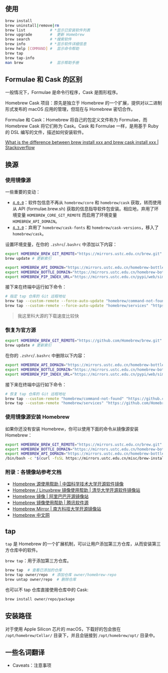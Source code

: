 ## 使用

```sh
brew install
brew uninstall|remove|rm
brew list           # *显示已安装软件列表
brew upgrade        #  更新 Homebrew
brew search         # *搜索软件
brew info           # *显示软件详细信息
brew help [COMMAND] #  显示命令帮助
brew tap
brew tap-info
man brew            #  显示帮助手册
```

## Formulae 和 Cask 的区别

一般情况下，Formulae 是命令行程序，Cask 是图形程序。

Homebrew Cask 项目：原先是独立于 Homebrew 的一个扩展，提供对以二进制形式发布的 macOS 应用的管理，但现在与 Homebrew 密切合作。

Formulae 和 Cask：Homebrew 将自己的包定义文件称为 Formulae，而 Homebrew Cask 将它们称为 Cask。Cask 和 Formulae 一样，是用基于 Ruby 的 DSL 编写的文件，描述如何安装软件。

[What is the difference between brew install xxx and brew cask install xxx | Stackoverflow](https://stackoverflow.com/questions/46403937/what-is-the-difference-between-brew-install-xxx-and-brew-cask-install-xxx)

## 换源

### 使用镜像源

一些重要的变动：

- [`4.0.0`](https://brew.sh/2023/02/16/homebrew-4.0.0/)：软件包信息不再从 `homebrew/core` 和 `homebrew/cask` 获取，转而使用从 API (formulae.brew.sh) 获取的信息指导软件包安装。相应地，弃用了环境变量 `HOMEBREW_CORE_GIT_REMOTE` 而启用了环境变量 `HOMEBREW_API_DOMAIN`。
- [`4.3.0`](https://brew.sh/2024/05/14/homebrew-4.3.0/)：弃用了 `homebrew/cask-fonts` 和 `homebrew/cask-versions`，移入了 `homebrew/cask`。

设置环境变量，在你的 `.zshrc`/`.bashrc` 中添加以下内容：

```sh
export HOMEBREW_BREW_GIT_REMOTE="https://mirrors.ustc.edu.cn/brew.git" # 指定 Homebrew 自身的 Git 仓库的镜像地址
brew update # 更新索引
```

```sh
export HOMEBREW_API_DOMAIN="https://mirrors.ustc.edu.cn/homebrew-bottles/api" # 指定 Homebrew 的 API 域名
export HOMEBREW_BOTTLE_DOMAIN="https://mirrors.ustc.edu.cn/homebrew-bottles" # 指定 Homebrew 的预编译二进制包的下载域名
export HOMEBREW_PIP_INDEX_URL="https://mirrors.ustc.edu.cn/pypi/web/simple" # 指定 Homebrew 中使用的 Python 包管理器 pip 的索引 URL
```

接下来在终端中运行如下命令：

```sh
# 指定 tap 仓库的 Git 远程地址
brew tap --custom-remote --force-auto-update "homebrew/command-not-found" "https://mirrors.tuna.tsinghua.edu.cn/git/homebrew/homebrew-command-not-found.git"
brew tap --custom-remote --force-auto-update "homebrew/services" "https://mirrors.ustc.edu.cn/homebrew-services.git"
```

> 我这里科大源的下载速度比较快

### 恢复为官方源

```sh
export HOMEBREW_BREW_GIT_REMOTE="https://github.com/Homebrew/brew.git" # 指定 Homebrew 自身的 Git 仓库的镜像地址
brew update # 更新索引
```

在你的 `.zshrc`/`.bashrc` 中删除以下内容：

```sh
export HOMEBREW_API_DOMAIN="https://mirrors.ustc.edu.cn/homebrew-bottles/api" # 指定 Homebrew 的 API 域名
export HOMEBREW_BOTTLE_DOMAIN="https://mirrors.ustc.edu.cn/homebrew-bottles" # 指定 Homebrew 的预编译二进制包的下载域名
export HOMEBREW_PIP_INDEX_URL="https://mirrors.ustc.edu.cn/pypi/web/simple" # 指定 Homebrew 中使用的 Python 包管理器 pip 的索引 URL
```

接下来在终端中运行如下命令：

```sh
# 恢复 tap 仓库的 Git 远程地址
brew tap --custom-remote "homebrew/command-not-found" "https://github.com/Homebrew/homebrew-command-not-found.git"
brew tap --custom-remote "homebrew/services" "https://github.com/Homebrew/homebrew-services.git"
```

### 使用镜像源安装 Homebrew

如果你还没有安装 Homebrew，你可以使用下面的命令从镜像源安装 Homebrew：

```sh
export HOMEBREW_BREW_GIT_REMOTE="https://mirrors.ustc.edu.cn/brew.git"
export HOMEBREW_BOTTLE_DOMAIN="https://mirrors.ustc.edu.cn/homebrew-bottles"
export HOMEBREW_API_DOMAIN="https://mirrors.ustc.edu.cn/homebrew-bottles/api"
/bin/bash -c "$(curl -fsSL https://mirrors.ustc.edu.cn/misc/brew-install.sh)"
```

### 附录：各镜像站参考文档

- [Homebrew 源使用帮助 | 中国科学技术大学开源软件镜像](https://mirrors.ustc.edu.cn/help/brew.git.html)
- [Homebrew / Linuxbrew 镜像使用帮助 | 清华大学开源软件镜像站](https://mirrors.tuna.tsinghua.edu.cn/help/homebrew/)
- [Homebrew 镜像 | 阿里巴巴开源镜像站](https://developer.aliyun.com/mirror/homebrew)
- [Homebrew 镜像使用帮助 | 腾讯软件源](https://mirrors.cloud.tencent.com/help/homebrew.html)
- [Homebrew Mirror | 南方科技大学开源镜像站](https://mirrors.sustech.edu.cn/help/homebrew.html)
- [Homebrew 中文网](https://brew.idayer.com/guide/m1/#%E8%AE%BE%E7%BD%AE%E9%95%9C%E5%83%8F)

## tap

`tap` 是 Homebrew 的一个扩展机制，可以让用户添加第三方仓库，从而安装第三方仓库中的软件。

`brew tap`：用于添加第三方仓库。

```sh
brew tap  # 查看已添加的仓库
brew tap owner/repo  # 添加仓库 owner/homebrew-repo
brew untap owner/repo  # 删除仓库
```

也可以不 tap 仓库直接使用仓库中的 Cask:

```sh
brew install owner/repo/package
```

## 安装路径

对于使用 Apple Silicon 芯片的 macOS，下载好的包会放在 `/opt/homebrew/Cellar/` 目录下，并且会链接到 `/opt/homebrew/opt/` 目录中。

## 一些名词翻译

- Caveats：注意事项